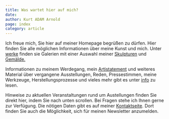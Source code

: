 ```yaml
---
title: Was wartet hier auf mich?
date:
author: Kurt ADAM Arnold
page: index
category: article
---
```

<p>Ich freue mich, Sie hier auf meiner Homepage begrüßen zu dürfen. Hier finden Sie alle möglichen Informationen über meine Kunst und mich. Unter <a class="inlinelink" href="werke.html">werke</a> finden sie Galerien mit einer Auswahl meiner <a class="inlinelink" href="skulpturen.html">Skulpturen</a> und <a class="inlinelink" href="malerei.html">Gemälde. </a></p>
<p>Informationen zu meinem Werdegang, mein <a class="inlinelink" href="info.html#artistatement">Artistatement</a> und weiteres Material über vergangene Ausstellungen, Reden, Pressestimmen, meine Werkzeuge, Herstellungsprozesse und vieles mehr gibt es unter <a class="inlinelink" href="info.html">info</a> zu lesen.</p>
<p>Hinweise zu aktuellen Veranstaltungen rund um Austellungen finden Sie direkt hier, indem Sie nach unten scrollen. Bei Fragen stehe ich Ihnen gerne zur Verfügung. Die nötigen Daten gibt es auf meiner <a class="inlinelink" href="kontakt.html">Kontaktseite</a>. Dort finden Sie auch die Möglichkeit, sich für meinen Newsletter anzumelden.</p>
